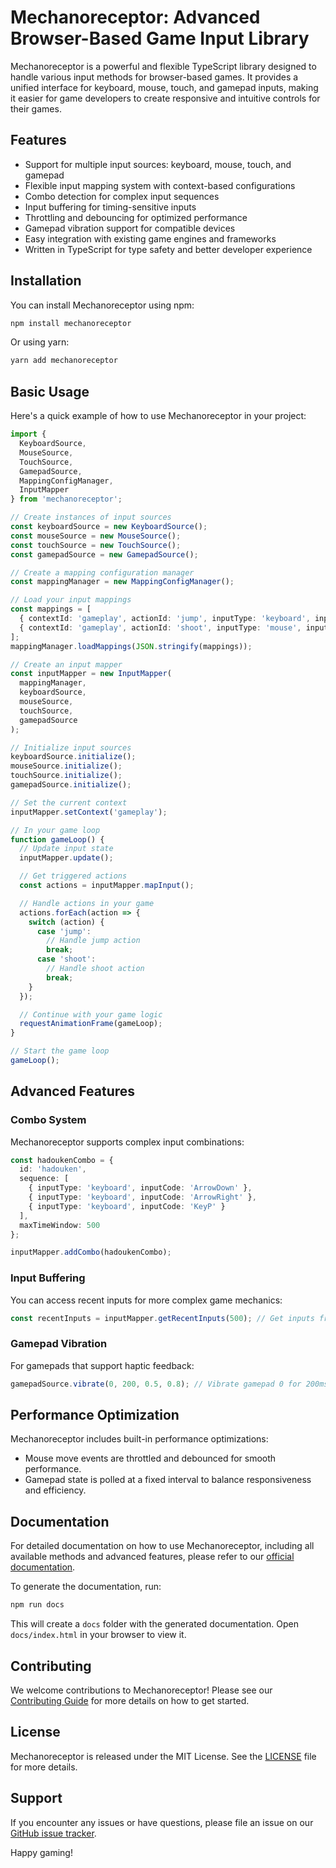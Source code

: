 # Mechanoreceptor: Advanced Browser-Based Game Input Library

Mechanoreceptor is a powerful and flexible TypeScript library designed to handle various input methods for browser-based games. It provides a unified interface for keyboard, mouse, touch, and gamepad inputs, making it easier for game developers to create responsive and intuitive controls for their games.

## Features

- Support for multiple input sources: keyboard, mouse, touch, and gamepad
- Flexible input mapping system with context-based configurations
- Combo detection for complex input sequences
- Input buffering for timing-sensitive inputs
- Throttling and debouncing for optimized performance
- Gamepad vibration support for compatible devices
- Easy integration with existing game engines and frameworks
- Written in TypeScript for type safety and better developer experience

## Installation

You can install Mechanoreceptor using npm:

```bash
npm install mechanoreceptor
```

Or using yarn:

```bash
yarn add mechanoreceptor
```

## Basic Usage

Here's a quick example of how to use Mechanoreceptor in your project:

```typescript
import {
  KeyboardSource,
  MouseSource,
  TouchSource,
  GamepadSource,
  MappingConfigManager,
  InputMapper
} from 'mechanoreceptor';

// Create instances of input sources
const keyboardSource = new KeyboardSource();
const mouseSource = new MouseSource();
const touchSource = new TouchSource();
const gamepadSource = new GamepadSource();

// Create a mapping configuration manager
const mappingManager = new MappingConfigManager();

// Load your input mappings
const mappings = [
  { contextId: 'gameplay', actionId: 'jump', inputType: 'keyboard', inputCode: 'Space' },
  { contextId: 'gameplay', actionId: 'shoot', inputType: 'mouse', inputCode: 0 },
];
mappingManager.loadMappings(JSON.stringify(mappings));

// Create an input mapper
const inputMapper = new InputMapper(
  mappingManager,
  keyboardSource,
  mouseSource,
  touchSource,
  gamepadSource
);

// Initialize input sources
keyboardSource.initialize();
mouseSource.initialize();
touchSource.initialize();
gamepadSource.initialize();

// Set the current context
inputMapper.setContext('gameplay');

// In your game loop
function gameLoop() {
  // Update input state
  inputMapper.update();

  // Get triggered actions
  const actions = inputMapper.mapInput();

  // Handle actions in your game
  actions.forEach(action => {
    switch (action) {
      case 'jump':
        // Handle jump action
        break;
      case 'shoot':
        // Handle shoot action
        break;
    }
  });

  // Continue with your game logic
  requestAnimationFrame(gameLoop);
}

// Start the game loop
gameLoop();
```

## Advanced Features

### Combo System

Mechanoreceptor supports complex input combinations:

```typescript
const hadoukenCombo = {
  id: 'hadouken',
  sequence: [
    { inputType: 'keyboard', inputCode: 'ArrowDown' },
    { inputType: 'keyboard', inputCode: 'ArrowRight' },
    { inputType: 'keyboard', inputCode: 'KeyP' }
  ],
  maxTimeWindow: 500
};

inputMapper.addCombo(hadoukenCombo);
```

### Input Buffering

You can access recent inputs for more complex game mechanics:

```typescript
const recentInputs = inputMapper.getRecentInputs(500); // Get inputs from last 500ms
```

### Gamepad Vibration

For gamepads that support haptic feedback:

```typescript
gamepadSource.vibrate(0, 200, 0.5, 0.8); // Vibrate gamepad 0 for 200ms
```

## Performance Optimization

Mechanoreceptor includes built-in performance optimizations:

- Mouse move events are throttled and debounced for smooth performance.
- Gamepad state is polled at a fixed interval to balance responsiveness and efficiency.

## Documentation

For detailed documentation on how to use Mechanoreceptor, including all available methods and advanced features, please refer to our [official documentation](https://github.com/ctoth/mechanoreceptor/wiki).

To generate the documentation, run:

```bash
npm run docs
```

This will create a `docs` folder with the generated documentation. Open `docs/index.html` in your browser to view it.

## Contributing

We welcome contributions to Mechanoreceptor! Please see our [Contributing Guide](CONTRIBUTING.md) for more details on how to get started.

## License

Mechanoreceptor is released under the MIT License. See the [LICENSE](LICENSE) file for more details.

## Support

If you encounter any issues or have questions, please file an issue on our [GitHub issue tracker](https://github.com/yourusername/mechanoreceptor/issues).

Happy gaming!

